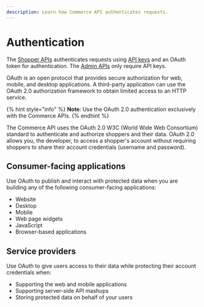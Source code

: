 ```yaml
---
description: Learn how Commerce API authenticates requests.
---
```


# Authentication

The [Shopper APIs](broken-reference) authenticates requests using [API keys](../../resources/API-structure/api-keys.md) and an OAuth token for authentication. The [Admin APIs](broken-reference) only require API keys.

OAuth is an open protocol that provides secure authorization for web, mobile, and desktop applications. A third-party application can use the OAuth 2.0 authorization framework to obtain limited access to an HTTP service.

{% hint style="info" %}
**Note**: Use the OAuth 2.0 authentication exclusively with the Commerce APIs.
{% endhint %}

The Commerce API uses the OAuth 2.0 W3C (World Wide Web Consortium) standard to authenticate and authorize shoppers and their data. OAuth 2.0 allows you, the developer, to access a shopper's account without requiring shoppers to share their account credentials (username and password).

## Consumer-facing applications

Use OAuth to publish and interact with protected data when you are building any of the following consumer-facing applications:

* Website
* Desktop
* Mobile
* Web page widgets
* JavaScript
* Browser-based applications

## Service providers

Use OAuth to give users access to their data while protecting their account credentials when:

* Supporting the web and mobile applications
* Supporting server-side API mashups
* Storing protected data on behalf of your users
